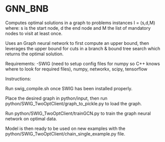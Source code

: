 # GNN_BNB

Computes optimal solutions in a graph to problems instances I = (s,d,M) where: s is the start node, d the end node and M the list of mandatory nodes to visit at least once.

Uses an Graph neural network to first compute an upper bound, then leverages the upper bound for cuts in a branch & bound tree search which returns the optimal solution.

Requirements:
-SWIG (need to setup config files for numpy so C++ knows where to look for required files), numpy, networkx, scipy, tensorflow

Instructions: 

Run swig_compile.sh once SWIG has been installed properly.

Place the desired graph in python/input, then run python/SWIG_TwoOptClient/graph_to_pickle.py to load the graph. 

Run python/SWIG_TwoOptClient/trainGCN.py to train the graph neural network on optimal data.

Model is then ready to be used on new examples with the python/SWIG_TwoOptClient/chain_single_example.py file.
